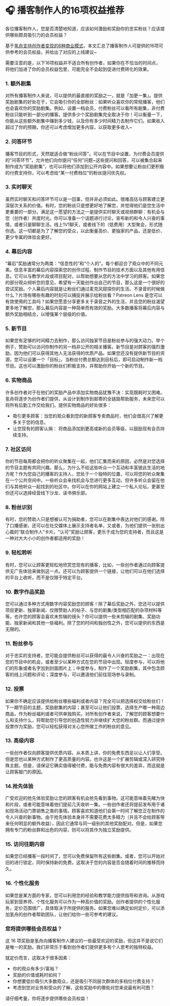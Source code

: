 # 🎧 播客制作人的16项权益推荐

各位播客制作人，您是否清楚地知道，应该如何激励和奖励你的忠实粉丝？应该提供哪些颇具吸引力的会员权益？

基于[氢舟支持创作者变现的6种商业模式](qing-zhou-ru-he-bang-chuang-zuo-zhe-bian-xian.md)，本文汇总了播客制作人可提供的16项可供参考的会员权益，并给出了对应的上线建议\~

需要注意的是，以下16项权益并不适合所有创作者，如果你在不恰当的时间点，将他们加进了你的会员权益包里，可能完全不会起到促进付费转化的效果。

### 1. 额外剧集

对所有播客制作人来说，可以提供的最直接的奖励之一，就是「加更一集」。提供奖励剧集的好处在于，它会吸引你的全部粉丝：如果听众喜欢你的常规播客，他们也会喜欢你的奖励剧集。例如，设置一档会员，付费粉丝可以看所有剧集，非付费粉丝只能听到一部分的播客。提供多少个奖励剧集完全取决于你！可以衡量一下，你能从这些额外剧集中赚到多少钱，以及你有多少时间精力去制作它们。如果收入超过了你的预期，你还可以考虑增加更多内容，以获取更多收入\~

### 2. 问答环节

播客节目的形式，天然就适合做“粉丝问答”。可以在节目中设置，为付费会员提供的“问答环节”，允许他们向你提问“任何”问题\~这些提问和回答，可以被集合起来制作成为“奖励剧集”，也可以将他们添加到公开内容中。如果想要让粉丝们更积极的付费支持你，可以考虑给“某一付费档位”的粉丝提问优先权。

### 3. 实时聊天

虽然实时聊天和问答环节可以是一回事，但并非必须如此。很难高估与顾客建立更深层次关系的价值。有时，您的粉丝只是想更好地了解您，并觉得他们是您生活中更重要的一部分。满足这一愿望的方法之一是提供实时聊天或视频群聊：有机会与您（创作者）共度时光。你可以准备一个话题进行讨论，宣布新的和令人兴奋的事情，或者只是聊聊生活。线上1V1聊天，或者线下的（低费用）大型聚会，形式随你选。这一切都是为了了解您的受众，以此衡量高价、更独家的产品，还是低价、更少专属的体验会更好。

### 4. 幕后内容

“幕后”奖励通常分为两类：“信息性的”和“个人的”。每个都迎合了观众中的不同元素。信息丰富的幕后内容探索您的创作过程、制作节目的技术方面以及其他有用信息。它可以与教学片段或项目配对，以帮助想要从您的方法中学习的顾客。如果您的部分观众倾听您的意见，希望有一天能创作出自己的节目，那么这是一个很好的尝试奖励。个人幕后内容就是让粉丝们通过麦克风窥探你的生活。不录音的时候做什么？片场有哪些有趣的时刻可以捕捉并展示给粉丝看？Patreon Lens 是您可以有效使用的工具吗？如果您愿意分享更多关于录音之外的生活，并且您的粉丝渴望更多地了解您，那么幕后内容是一种简单而有效的奖励。大多数播客将幕后内容与额外奖励相结合，以增强某个层级的价值。

### 5. 新节目

如果您有足够的时间精力去制作，那么访问独家节目是粉丝参与的强大动力。举个例子，赞助可以访问你制作的另一档非公开的相关播客。新节目是对顾客的强烈激励，因为他们可以获得其他人无法获得的优质产品。如果您还没有提供新节目的资源，您可以设置一个「目标」，当粉丝付费总额达到目标后，即可启动制作新一档节目。这也可以激励你的粉丝们积极支持，并帮助你开始一个新的节目。

### 6. 实物商品

许多创作者对于在他们的奖励产品中添加实物商品犹豫不决：实现既耗时又困难。氢舟将逐步为创作者们提供，从设计到制作到邮寄的全链路帮助服务，未来您可以将所有后勤工作交给我们。提供实物商品的好处很多：

* 吸引更多顾客：当您的观众看到您的新顾客专卖商品时，他们会很高兴了解更多关于您的信息。
* 让您现有的顾客认捐： 将商品添加到更高或新的会员等级，以鼓励现有会员持续支持。

### 7. 社区访问

你的节目每周都会把你的听众聚集在一起，他们汇集而来的原因，必然是对您选择的节目主题有共同兴趣。那么，为什么不给这些听众一个互动和丰富彼此生活的地方呢？作为您自己的播客的主持人，您处于一个独特的位置，可以将您的听众聚集在一个公共空间中。一些听众会来找机会与您进行更多互动，但许多听众会留在他们与其他听众一起找到的社区中。你可以在你的网站上建立一个私人论坛，更甚至你还可以选择经营线下沙龙、读书俱乐部。

### 8. 粉丝识别

有时，您的赞助人只是想被认可为捐助者，您可以在剧集中表达对他们的感谢。除了口播感谢，还可以在社交媒体上展示支持者名单，又或者，为他们提供一张别出心裁的“联合制作人”卡片。“认可”奖励让顾客，更乐于成为您的支持者，而且这是一种对大大小小的创作者都适用的奖励！

### 9. 轻松聆听

有时，您可以让顾客更轻松地欣赏您现有的播客，比如，一些创作者通过向顾客提供无广告体验来做到这一点。还可以为顾客提供一个链接，让他们可以在他们选择的平台上收听，而不是仅限于特定平台。

### 10. 数字作品奖励

您可以通过多种方式用数字内容奖励您的顾客！除了幕后奖励之外，您还可以提供项目更新、独家新闻、仅限赞助人的帖子、与您的剧集/类型相匹配的杂项材料等等。也许您的顾客会喜欢未剪辑的镜头？你可以提供一些未剪辑的剧集、奖励功能、独家新闻和其他一些福利。除了您的时间和独创性之外，您可以提供的东西是无限的。

### 11. 粉丝参与

对于忠实的支持者，您可能会提供粉丝可以获得的最令人兴奋的奖励之一：出现在您的节目中的机会，或者至少以某种方式在您的节目中出现。轻度参与，可以将他们的形象或者名字加到封面图片上；中度参与，制作了一个奖励剧集，其中包含顾客的线上问题和评论；深度参与，可以邀请他们前往现场参与录制。

### 12. 投票

如果你不确定应该提供给粉丝哪些福利或者内容？完全可以把选择权交给粉丝们！下一期节目的主题，奖励剧集的内容；甚至可以让他们投票，选择生产哪一种周边商品，作为粉丝福利或者可供单独购买。对所有创作者来说，了解您的顾客想要什么和支持什么，将帮助您引导您的创造性努力并继续扩大您的粉丝群。而通过提供投票作为奖励，您可以轻松获得对关心您所做工作的粉丝的意见。

### 13. 高级内容

一些创作者仅向顾客提供优质内容。从本质上讲，你的免费东西足以让人们享受。但是您也以某种方式制作了更高质量的内容。也许这是一个扩展剪辑或深入研究特殊主题。但是，请保证它确实值得被付费，能与免费内容有很大的差异，而这就是让顾客敲门的原因。

### 14.抢先体验

广受欢迎的抢先体验奖励让您的顾客有机会抢先看到事物。这可能意味着先睹为快和片段，或者可能意味着他们提前几天收听一集。一些创作者还将提前发布用于诸如现场活动门票销售之类的事情。顾客喜欢知道他们会第一时间了解您正在制作的令人兴奋的新事物。由于抢先体验本身并不需要花费太多精力（并且不会给顾客带来任何明显的额外收益），因此它通常与同一级别的其他奖励配对。但是，如果您拥有专门的粉丝群和出色的内容，则可以将其作为独立奖励提供。

### 15. 访问往期内容

如果您已经播客一段时间了，您可以免费保留所有这些剧集。或者，您可以开始对旧的进行锁定，同时保持新的免费。这取决于您的内容是否会随着时间的推移而持久。

### 16. 个性化服务

如果您是某方面的专家，您可以利用您的经验和教学能力提供指导和咨询。从游戏玩家到营养师，个性化服务可以作为一种高价值的奖励。创作者提供的个性化服务，定价范围很广，具体取决于所提供的服务。如果您难以确定如何定价，可以添加氢舟的创作者帮助团队，让他们给你一些可参考的建议。

### 您将提供哪些会员权益？

这 16 项奖励是氢舟向播客制作人建议的一些最受欢迎的奖励，但这并不是说它们是唯一的奖励。我们非常乐于看到创作者们提供更多有个人思考的独特权益。

就定价而言，这取决于很多因素：

* 你的观众有多少/富裕？
* 奖励的价值或耗时如何？
* 你想要低价吸引大多数观众，还是吸引不同层次群体的多档位付费支持？
* 考虑到您对业务和受众的了解，这些奖励中的哪些对您来说最有利可图？

请仔细考量，你将逐步提供哪些会员权益！
